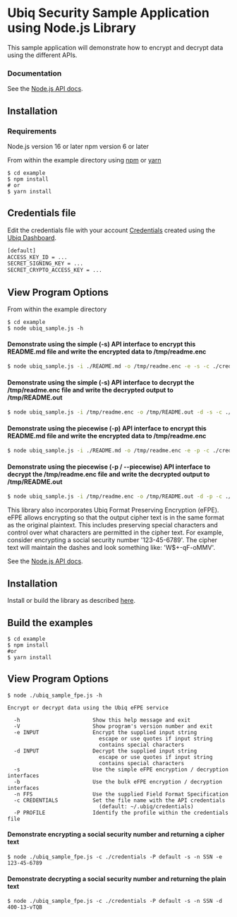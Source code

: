 # Ubiq Security Sample Application using Node.js Library


This sample application will demonstrate how to encrypt and decrypt data using the different APIs.


### Documentation

See the [Node.js API docs][apidocs].

## Installation

### Requirements

Node.js version 16 or later
npm version 6 or later

From within the example directory using [npm] or [yarn]

```console
$ cd example
$ npm install
# or
$ yarn install
```
## Credentials file

Edit the credentials file with your account [Credentials][credentials] created using the [Ubiq Dashboard][dashboard].

```sh
[default]
ACCESS_KEY_ID = ...
SECRET_SIGNING_KEY = ...
SECRET_CRYPTO_ACCESS_KEY = ...
```
## View Program Options

From within the example directory

```
$ cd example
$ node ubiq_sample.js -h
```

#### Demonstrate using the simple (-s) API interface to encrypt this README.md file and write the encrypted data to /tmp/readme.enc

```sh
$ node ubiq_sample.js -i ./README.md -o /tmp/readme.enc -e -s -c ./credentials
```
#### Demonstrate using the simple (-s) API interface to decrypt the /tmp/readme.enc file and write the decrypted output to /tmp/README.out

```sh
$ node ubiq_sample.js -i /tmp/readme.enc -o /tmp/README.out -d -s -c ./credentials
```
#### Demonstrate using the piecewise (-p) API interface to encrypt this README.md file and write the encrypted data to /tmp/readme.enc

```sh
$ node ubiq_sample.js -i ./README.md -o /tmp/readme.enc -e -p -c ./credentials
```
#### Demonstrate using the piecewise (-p / --piecewise) API interface to decrypt the /tmp/readme.enc file and write the decrypted output to /tmp/README.out

```sh
$ node ubiq_sample.js -i /tmp/readme.enc -o /tmp/README.out -d -p -c ./credentials
```

This library also incorporates Ubiq Format Preserving Encryption (eFPE).  eFPE allows encrypting so that the output cipher text is in the same format as the original plaintext. This includes preserving special characters and control over what characters are permitted in the cipher text. For example, consider encrypting a social security number '123-45-6789'. The cipher text will maintain the dashes and look something like: 'W$+-qF-oMMV'.


See the [Node.js API docs](https://dev.ubiqsecurity.com/docs/api).

## Installation

Install or build the library as described [here](/README.md#installation).

## Build the examples
```console
$ cd example
$ npm install
#or
$ yarn install
```
## View Program Options

```console
$ node ./ubiq_sample_fpe.js -h
```

```console
Encrypt or decrypt data using the Ubiq eFPE service

  -h                       Show this help message and exit
  -V                       Show program's version number and exit
  -e INPUT                 Encrypt the supplied input string
                             escape or use quotes if input string
                             contains special characters
  -d INPUT                 Decrypt the supplied input string
                             escape or use quotes if input string
                             contains special characters
  -s                       Use the simple eFPE encryption / decryption interfaces
  -b                       Use the bulk eFPE encryption / decryption interfaces
  -n FFS                   Use the supplied Field Format Specification
  -c CREDENTIALS           Set the file name with the API credentials
                             (default: ~/.ubiq/credentials)
  -P PROFILE               Identify the profile within the credentials file
```
#### Demonstrate encrypting a social security number and returning a cipher text

```console
$ node ./ubiq_sample_fpe.js -c ./credentials -P default -s -n SSN -e 123-45-6789
```
#### Demonstrate decrypting a social security number and returning the plain text

```console
$ node ./ubiq_sample_fpe.js -c ./credentials -P default -s -n SSN -d 400-13-vTQB
```
[credentials]:https://dev.ubiqsecurity.com/docs/how-to-create-api-keys
[apidocs]:https://dev.ubiqsecurity.com/docs/api
[npm]:https://www.npmjs.com
[dashboard]:https://dev.ubiqsecurity.com/docs/dashboard
[credentials]:https://dev.ubiqsecurity.com/docs/how-to-create-api-keys
[yarn]: https://yarnpkg.com/
